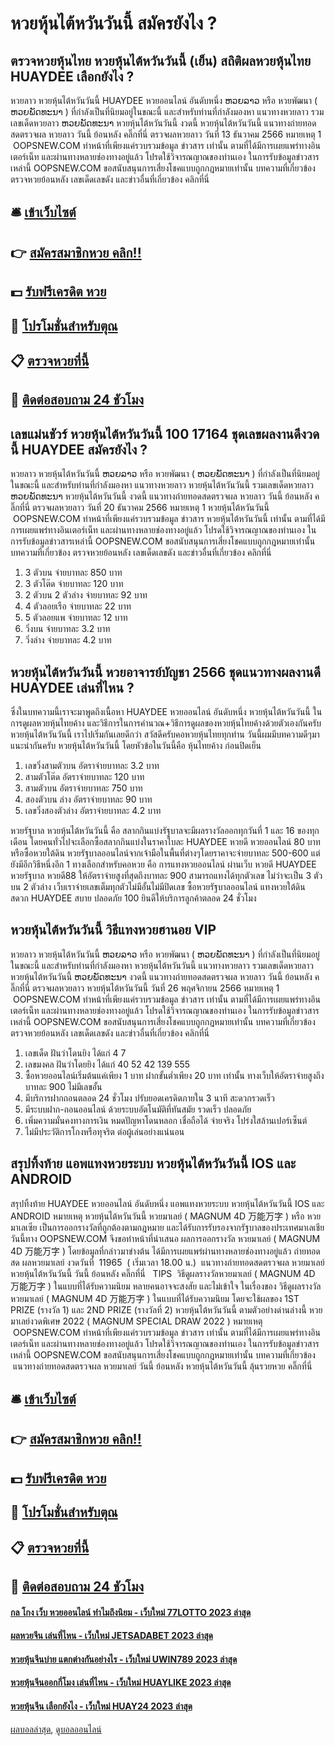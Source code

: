 # หวยหุ้นไต้หวันวันนี้ สมัครยังไง ?
## ตรวจหวยหุ้นไทย หวยหุ้นไต้หวันวันนี้ (เย็น) สถิติผลหวยหุ้นไทย HUAYDEE เลือกยังไง ?
หวยลาว หวยหุ้นไต้หวันวันนี้ HUAYDEE หวยออนไลน์ อันดับหนึ่ง ຫວຍລາວ หรือ หวยพัฒนา ( ຫວຍພັດທະນາ ) ที่กำลังเป็นที่นิยมอยู่ในขณะนี้ และสำหรับท่านที่กำลังมองหา แนวทางหวยลาว รวมเลขเด็ดหวยลาว ຫວຍພັດທະນາ หวยหุ้นไต้หวันวันนี้ งวดนี้
 หวยหุ้นไต้หวันวันนี้ แนวทางถ่ายทอดสดตรวจผล หวยลาว วันนี้ ย้อนหลัง คลิ๊กที่นี่ 
ตรวจผลหวยลาว วันที่ 13 ธันวาคม 2566
หมายเหตุ 1  OOPSNEW.COM ทำหน้าที่เพียงแค่รวบรวมข้อมูล ข่าวสาร เท่านั้น ตามที่ได้มีการเผยแพร่ทางอินเตอร์เน็ท และผ่านทางหลายช่องทางอยู่แล้ว โปรดใช้วิจารณญาณของท่านเอง ในการรับข้อมูลข่าวสารเหล่านี้ OOPSNEW.COM ขอสนับสนุนการเสี่ยงโชคแบบถูกกฎหมายเท่านั้น
บทความที่เกี่ยวข้อง
ตรวจหวยย้อนหลัง เลขเด็ดเลขดัง และข่าวอื่นที่เกี่ยวข้อง คลิกที่นี่

## 🛎 [เข้าเว็บไซต์](https://bit.ly/3BG5bNw)
## 👉 [สมัครสมาชิกหวย คลิก!!](https://bit.ly/3BG5bNw)
## 💵 [รับฟรีเครดิต หวย](https://bit.ly/3C3mvgS)
## 👑 [โปรโมชั่นสำหรับตุณ](https://bit.ly/3C3mvgS)
## 📋 [ตรวจหวยที่นี้](https://bit.ly/3C3mvgS)
## 📱 [ติดต่อสอบถาม 24 ชัวโมง](https://bit.ly/3C3mvgS)

## เลขแม่นชัวร์ หวยหุ้นไต้หวันวันนี้ 100 17164 ชุดเลขผลงานดีงวดนี้ HUAYDEE สมัครยังไง ?
หวยลาว หวยหุ้นไต้หวันวันนี้ ຫວຍລາວ หรือ หวยพัฒนา ( ຫວຍພັດທະນາ ) ที่กำลังเป็นที่นิยมอยู่ในขณะนี้ และสำหรับท่านที่กำลังมองหา แนวทางหวยลาว หวยหุ้นไต้หวันวันนี้ รวมเลขเด็ดหวยลาว ຫວຍພັດທະນາ หวยหุ้นไต้หวันวันนี้ งวดนี้
 แนวทางถ่ายทอดสดตรวจผล หวยลาว วันนี้ ย้อนหลัง คลิ๊กที่นี่ 
ตรวจผลหวยลาว วันที่ 20 ธันวาคม 2566
หมายเหตุ 1 หวยหุ้นไต้หวันวันนี้  OOPSNEW.COM ทำหน้าที่เพียงแค่รวบรวมข้อมูล ข่าวสาร หวยหุ้นไต้หวันวันนี้ เท่านั้น ตามที่ได้มีการเผยแพร่ทางอินเตอร์เน็ท และผ่านทางหลายช่องทางอยู่แล้ว โปรดใช้วิจารณญาณของท่านเอง ในการรับข้อมูลข่าวสารเหล่านี้ OOPSNEW.COM ขอสนับสนุนการเสี่ยงโชคแบบถูกกฎหมายเท่านั้น
บทความที่เกี่ยวข้อง
ตรวจหวยย้อนหลัง เลขเด็ดเลขดัง และข่าวอื่นที่เกี่ยวข้อง คลิกที่นี่
1. 3 ตัวบน จ่ายบาทละ 850 บาท
2. 3 ตัวโต๊ด จ่ายบาทละ 120 บาท
3. 2 ตัวบน 2 ตัวล่าง จ่ายบาทละ 92 บาท
4. 4 ตัวลอยเรือ จ่ายบาทละ 22 บาท
5. 5 ตัวลอยแพ จ่ายบาทละ 12 บาท
6. วิ่งบน จ่ายบาทละ 3.2 บาท
7. วิ่งล่าง จ่ายบาทละ 4.2 บาท

## หวยหุ้นไต้หวันวันนี้ หวยอาจารย์บัญชา 2566 ชุดแนวทางผลงานดี HUAYDEE เล่นที่ไหน ?
ซึ่งในบทความนี้เราจะมาพูดถึงเนื้อหา HUAYDEE หวยออนไลน์ อันดับหนึ่ง หวยหุ้นไต้หวันวันนี้ ในการดูผลหวยหุ้นไทยค้าง และวิธีการในการคำนวณ+วิธีการดูผลของหวยหุ้นไทยค้างด้วยตัวเองกันครับ หวยหุ้นไต้หวันวันนี้ เราไปเริ่มกันเลยดีกว่า
สวัสดีครับคอหวยหุ้นไทยทุกท่าน วันนี้ผมมีบทความดีๆมาแนะนำกันครับ หวยหุ้นไต้หวันวันนี้ โดยหัวข้อในวันนี้คือ หุ้นไทยค้าง ก่อนปิดเย็น
1. เลขวิ่งสามตัวบน อัตราจ่ายบาทละ 3.2 บาท
2. สามตัวโต๊ด อัตราจ่ายบาทละ 120 บาท
3. สามตัวบน อัตราจ่ายบาทละ 750 บาท
4. สองตัวบน ล่าง อัตราจ่ายบาทละ 90 บาท
5. เลขวิ่งสองตัวล่าง อัตราจ่ายบาทละ 4.2 บาท

หวยรัฐบาล หวยหุ้นไต้หวันวันนี้ คือ สลากกินแบ่งรัฐบาลจะมีผลรางวัลออกทุกวันที่ 1 และ 16 ของทุกเดือน โดยคนทั่วไปจะเลือกซื้อสลากกินแบ่งในราคาใบละ HUAYDEE หวยดี หวยออนไลน์ 80 บาท หรือซื้อหวยใต้ดิน หวยรัฐบาลออนไลน์จากเจ้ามือในพื้นที่ต่างๆโดยราคาจะจ่ายบาทละ 500-600
แต่ยังมีอีกวิธีหนึ่งอีก 1 ทางเลือกสำหรับคอหวย คือ การแทงหวยออนไลน์ ผ่านเว็บ หวยดี HUAYDEE หวยรัฐบาล หวยดี88 ให้อัตราจ่ายสูงที่สุดถึงบาทละ 900 สามารถแทงได้ทุกตัวเลข ไม่ว่าจะเป็น 3 ตัวบน 2 ตัวล่าง เว็บเราจ่ายเลขเต็มทุกตัวไม่มีอั้นไม่มีปิดเลข ซื้อหวยรัฐบาลออนไลน์ แทงหวยใต้ดิน สดวก HUAYDEE สบาย ปลอดภัย 100 ยินดีให้บริการลูกค้าตลอด 24 ชั่วโมง

## หวยหุ้นไต้หวันวันนี้ วิธีแทงหวยฮานอย VIP
หวยลาว หวยหุ้นไต้หวันวันนี้ ຫວຍລາວ หรือ หวยพัฒนา ( ຫວຍພັດທະນາ ) ที่กำลังเป็นที่นิยมอยู่ในขณะนี้ และสำหรับท่านที่กำลังมองหา หวยหุ้นไต้หวันวันนี้ แนวทางหวยลาว รวมเลขเด็ดหวยลาว หวยหุ้นไต้หวันวันนี้ ຫວຍພັດທະນາ งวดนี้
 แนวทางถ่ายทอดสดตรวจผล หวยลาว วันนี้ ย้อนหลัง คลิ๊กที่นี่ 
ตรวจผลหวยลาว หวยหุ้นไต้หวันวันนี้ วันที่ 26 พฤศจิกายน 2566
หมายเหตุ 1  OOPSNEW.COM ทำหน้าที่เพียงแค่รวบรวมข้อมูล ข่าวสาร เท่านั้น ตามที่ได้มีการเผยแพร่ทางอินเตอร์เน็ท และผ่านทางหลายช่องทางอยู่แล้ว โปรดใช้วิจารณญาณของท่านเอง ในการรับข้อมูลข่าวสารเหล่านี้ OOPSNEW.COM ขอสนับสนุนการเสี่ยงโชคแบบถูกกฎหมายเท่านั้น
บทความที่เกี่ยวข้อง
ตรวจหวยย้อนหลัง เลขเด็ดเลขดัง และข่าวอื่นที่เกี่ยวข้อง คลิกที่นี่
1. เลขเด็ด ฝันว่าโดนยิง ได้แก่ 4 7
2. เลขมงคล ฝันว่าโดยยิง ได้แก่ 40 52 42 139 555
3. ซื้อหวยออนไลน์เริ่มต้นแค่เพียง 1 บาท ฝากขั้นต่ำเพียง 20 บาท เท่านั้น ทางเว็บให้อัตราจ่ายสูงถึงบาทละ 900 ไม่มีเลขอั้น
4. มีบริการฝากถอนตลอด 24 ชั่วโมง ปรับยอดเครดิตภายใน 3 นาที สะดวกรวดเร็ว
5. มีระบบฝาก-ถอนออนไลน์ ด้วยระบบอัตโนมัติที่ทันสมัย รวดเร็ว ปลอดภัย
6. เพิ่มความมั่นคงทางการเงิน หมดปัญหาโดนหลอก เชื่อถือได้ จ่ายจริง โปร่งใสล้านเปอร์เซ็นต์
7. ไม่มีประวัติการโกงหรือทุจริต ต่อผู้เล่นอย่างแน่นอน

## สรุปทิ้งท้าย แอพแทงหวยระบบ หวยหุ้นไต้หวันวันนี้ IOS และ ANDROID
สรุปทิ้งท้าย HUAYDEE หวยออนไลน์ อันดับหนึ่ง แอพแทงหวยระบบ หวยหุ้นไต้หวันวันนี้ IOS และ ANDROID หมายเหตุ หวยหุ้นไต้หวันวันนี้ หวยมาเลย์ ( MAGNUM 4D 万能万字 ) หรือ หวยมาเลเซีย เป็นการออกรางวัลที่ถูกต้องตามกฎหมาย และได้รับการรับรองจากรัฐบาลของประเทศมาเลเชีย
วันนี้ทาง OOPSNEW.COM จึงขอทำหน้าที่นำเสนอ ผลการออกรางวัล หวยมาเลย์ ( MAGNUM 4D 万能万字 ) โดยข้อมูลที่กล่าวมาข่างต้น ได้มีการเผยแพร่ผ่านทางหลายช่องทางอยู่แล้ว
ถ่ายทอดสด ผลหวยมาเลย์ งวดวันที่  11965  ( เริ่มเวลา 18.00 น.)
 แนวทางถ่ายทอดสดตรวจผล หวยมาเลย์ หวยหุ้นไต้หวันวันนี้ วันนี้ ย้อนหลัง คลิ๊กที่นี่  
TIPS  วิธีดูผลรางวัลหวยมาเลย์ ( MAGNUM 4D 万能万字 ) ในแบบที่ได้รับความนิยม
หลายคนอาจจะสงสัย และไม่เข้าใจ ในเรื่องของ วิธีดูผลรางวัล หวยมาเลย์ ( MAGNUM 4D 万能万字 ) ในแบบที่ได้รับความนิยม โดยจะใช้ผลของ 1ST PRIZE (รางวัล 1) และ 2ND PRIZE (รางวัลที่ 2) หวยหุ้นไต้หวันวันนี้ ตามตัวอย่างด่านล่างนี้
หวยมาเลย์งวดพิเศษ 2022 ( MAGNUM SPECIAL DRAW 2022 )
หมายเหตุ  OOPSNEW.COM ทำหน้าที่เพียงแค่รวบรวมข้อมูล ข่าวสาร เท่านั้น ตามที่ได้มีการเผยแพร่ทางอินเตอร์เน็ท และผ่านทางหลายช่องทางอยู่แล้ว โปรดใช้วิจารณญาณของท่านเอง ในการรับข้อมูลข่าวสารเหล่านี้ OOPSNEW.COM ขอสนับสนุนการเสี่ยงโชคแบบถูกกฎหมายเท่านั้น
บทความที่เกี่ยวข้อง
 แนวทางถ่ายทอดสดตรวจผล หวยมาเลย์ วันนี้ ย้อนหลัง หวยหุ้นไต้หวันวันนี้ ลุ้นรวยหวย คลิ๊กที่นี่  

## 🛎 [เข้าเว็บไซต์](https://bit.ly/3BG5bNw)
## 👉 [สมัครสมาชิกหวย คลิก!!](https://bit.ly/3BG5bNw)
## 💵 [รับฟรีเครดิต หวย](https://bit.ly/3C3mvgS)
## 👑 [โปรโมชั่นสำหรับตุณ](https://bit.ly/3C3mvgS)
## 📋 [ตรวจหวยที่นี้](https://bit.ly/3C3mvgS)
## 📱 [ติดต่อสอบถาม 24 ชัวโมง](https://bit.ly/3C3mvgS)

#### [กล โกง เว็บ หวยออนไลน์ ทำไมถึงนิยม - เว็บใหม่ 77LOTTO 2023 ล่าสุด](https://atom.io/themes/กล%20โกง%20เว็บ%20หวยออนไลน์%20ทำไมถึงนิยม%20-%20เว็บใหม่%2077lotto%202023%20ล่าสุด)
#### [ผลหวยจีน เล่นที่ไหน - เว็บใหม่ JETSADABET 2023 ล่าสุด](https://atom.io/themes/ผลหวยจีน%20เล่นที่ไหน%20-%20เว็บใหม่%20jetsadabet%202023%20ล่าสุด)
#### [หวยหุ้นจีนบ่าย แตกต่างกันอย่างไร - เว็บใหม่ UWIN789 2023 ล่าสุด](https://atom.io/themes/หวยหุ้นจีนบ่าย%20แตกต่างกันอย่างไร%20-%20เว็บใหม่%20uwin789%202023%20ล่าสุด)
#### [หวยหุ้นจีนออกกี่โมง เล่นที่ไหน - เว็บใหม่ HUAYLIKE 2023 ล่าสุด](https://atom.io/themes/หวยหุ้นจีนออกกี่โมง%20เล่นที่ไหน%20-%20เว็บใหม่%20huaylike%202023%20ล่าสุด)
#### [หวยหุ้นจีน เลือกยังไง - เว็บใหม่ HUAY24 2023 ล่าสุด](https://atom.io/themes/หวยหุ้นจีน%20เลือกยังไง%20-%20เว็บใหม่%20huay24%202023%20ล่าสุด)

[ผลบอลล่าสุด](https://siamsport.tv "ผลบอลล่าสุด"), [ดูบอลออนไลน์](https://siamsport.tv/ดูบอลสด "ดูบอลออนไลน์")